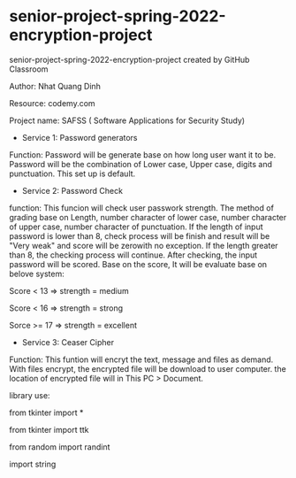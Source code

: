 # senior-project-spring-2022-encryption-project
senior-project-spring-2022-encryption-project created by GitHub Classroom

Author: Nhat Quang Dinh 

Resource: codemy.com

Project name: SAFSS ( Software Applications for Security Study)

* Service 1: Password generators

Function: Password will be generate base on how long user want it to be. Password will be the combination of Lower case, Upper case, digits and punctuation. This set up is default. 

* Service 2: Password Check 

function: This funcion will check user passwork strength. The method of grading base on Length, number character of lower case, number character of upper case, number character of punctuation. If the length of input password is lower than 8, check process will be finish and result will be "Very weak" and score will be zerowith no exception. If the length greater than 8, the checking process will continue. After checking, the input password will be scored. Base on the score, It will be evaluate base on belove system:

Score < 13 => strength = medium

Score < 16 => strength = strong

Sorce >= 17 => strength = excellent 

* Service 3: Ceaser Cipher 

Function: This funtion will encryt the text, message and files as demand. With files encrypt, the encrypted file will be download to user computer. the location of encrypted file will in This PC > Document. 

library use: 

from tkinter import *

from tkinter import ttk

from random import randint

import string
